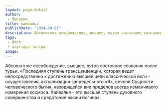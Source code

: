 ```yaml
---
layout: page-detail
author:
 - Яшодеви
title: кайвалья
publishDate: "2024-09-01"
description: Абсолютное освобождение, высшее, пятое состояние сознания после турьи.
tags:
 - йога
 - ануттара-тантра
image: 
---
```


Абсолютное освобождение, высшее, пятое состояние сознания после турьи.
	«Последняя ступень трансценденции, которая ведет непосредственно к достижению высшей цели классической йоги - осуществления, актуализации запредельного «Я», вечной Сущности человеческого бытия, находящейся вне пределов всегда изменчивого измерения космоса. Кайвалья - это высшая ступень духовного совершенства и средоточие жизни йогина».

